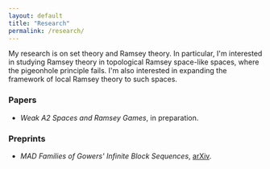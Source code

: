 ```yaml
---
layout: default
title: "Research"
permalink: /research/
---
```


My research is on set theory and Ramsey theory. In particular, I'm interested in studying Ramsey theory in topological Ramsey space-like spaces, where the pigeonhole principle fails. I'm also interested in expanding the framework of local Ramsey theory to such spaces.

### Papers
<ul>
   <li><em>Weak A2 Spaces and Ramsey Games</em>, in preparation.</li>
</ul>

### Preprints
<ul>
   <li><em>MAD Families of Gowers' Infinite Block Sequences</em>, <a href="https://arxiv.org/abs/2402.07836">arXiv</a>.</li>
</ul>